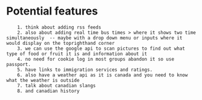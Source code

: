 Potential features
==================


        1. think about adding rss feeds
        2. also about adding real time bus times > where it shows two time simultaneously  -- maybe with a drop down menu or inputs where it would display on the toprighthand corner 
        3. we can use the google api to scan pictures to find out what type of food or fruit it is and information about it 
        4. no need for cookie log in most groups abandon it so use passport. 
        5. have links to immigration services and ratings. 
        6. also have a weather api as it is canada and you need to know what the weather is outside
        7. talk about canadian slangs 
        8. and canadian history


